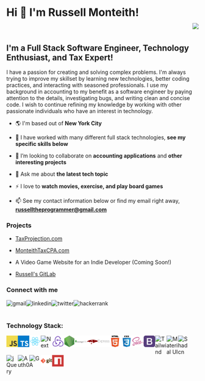 # Hi 👋 I'm Russell Monteith!<div align = 'right'>![](https://komarev.com/ghpvc/?username=russelltheprogrammer&color=yellow)</div>

## I'm a Full Stack Software Engineer, Technology Enthusiast, and Tax Expert!

<p>I have a passion for creating and solving complex problems. I'm always trying to improve my skillset by learning
new technologies, better coding practices, and interacting with seasoned professionals. I use my background in accounting to my benefit as a 
software engineer by paying attention to the details, investigating bugs, and writing clean and concise code. I wish to continue 
refining my knowledge by working with other passionate individuals who have an interest in technology.</p>


- 🌎 I'm based out of **New York City**

- 🌱 I have worked with many different full stack technologies, **see my specific skills below**

- 👯 I’m looking to collaborate on **accounting applications** and **other interesting projects**

- 💬 Ask me about **the latest tech topic**

- ⚡ I love to **watch movies, exercise, and play board games**

- 📫 See my contact information below or find my email right away, **russelltheprogrammer@gmail.com**

### Projects

+ <a href="https://taxprojection.com"/>TaxProjection.com</a>

+ <a href="https://monteithtaxcpa.com"/>MonteithTaxCPA.com</a>

+ A Video Game Website for an Indie Developer (Coming Soon!)

+ <a href="https://gitlab.com/russelltheprogrammer">Russell's GitLab</a> 

### Connect with me

<a href="mailto: russelltheprogrammer@gmail.com" target="_blank" rel="noopener noreferrer">
  <img align="left" alt="gmail" src="https://img.shields.io/badge/Gmail-D14836?style=for-the-badge&logo=gmail&logoColor=white" />
</a>
<a href="https://www.linkedin.com/in/russell-monteith-cpa-0a43975a/" target="_blank" rel="noopener noreferrer">
  <img align="left" alt="linkedin" src="https://img.shields.io/badge/LinkedIn-0077B5?style=for-the-badge&logo=linkedin&logoColor=white" />
</a>
<a href="https://twitter.com/RussellTheProg1" target="_blank" rel="noopener noreferrer">
  <img align="left" alt="twitter" src="https://img.shields.io/badge/Twitter-1DA1F2?style=for-the-badge&logo=twitter&logoColor=white" />
</a>
<a href="https://www.hackerrank.com/russelltheprogr1?hr_r=1" target="_blank" rel="noopener noreferrer">
  <img align="left" alt="hackerrank" src="https://img.shields.io/badge/-Hackerrank-2EC866?style=for-the-badge&logo=HackerRank&logoColor=white" />
</a>
</br>
</br>

### Technology Stack:

<img align="left" alt="JS" width="30px" src="https://raw.githubusercontent.com/github/explore/80688e429a7d4ef2fca1e82350fe8e3517d3494d/topics/javascript/javascript.png" />
<img align="left" alt="TS" width="30px" src="https://raw.githubusercontent.com/github/explore/80688e429a7d4ef2fca1e82350fe8e3517d3494d/topics/typescript/typescript.png" />
<img align="left" alt="React" width="30px" src="https://raw.githubusercontent.com/github/explore/80688e429a7d4ef2fca1e82350fe8e3517d3494d/topics/react/react.png" />
<img align="left" alt="Next" width="30px" src="https://raw.githubusercontent.com/get-icon/geticon/master/icons/nextjs-icon.svg" />
<img align="left" alt="Redux" width="30px" src="https://raw.githubusercontent.com/github/explore/80688e429a7d4ef2fca1e82350fe8e3517d3494d/topics/redux/redux.png" />
<img align="left" alt="Node" width="30px" src="https://raw.githubusercontent.com/github/explore/80688e429a7d4ef2fca1e82350fe8e3517d3494d/topics/nodejs/nodejs.png" />
<img align="left" alt="MongoDB" width="30px" src="https://raw.githubusercontent.com/github/explore/80688e429a7d4ef2fca1e82350fe8e3517d3494d/topics/mongodb/mongodb.png" />
<img align="left" alt="Mongoose" width="30px" src="https://raw.githubusercontent.com/github/explore/80688e429a7d4ef2fca1e82350fe8e3517d3494d/topics/mongoose/mongoose.png" />
<img align="left" alt="Express" width="30px" src="https://raw.githubusercontent.com/github/explore/80688e429a7d4ef2fca1e82350fe8e3517d3494d/topics/express/express.png" />
<img align="left" alt="HTML" width="30px" src="https://raw.githubusercontent.com/github/explore/80688e429a7d4ef2fca1e82350fe8e3517d3494d/topics/html/html.png" />
<img align="left" alt="CSS" width="30px" src="https://raw.githubusercontent.com/github/explore/80688e429a7d4ef2fca1e82350fe8e3517d3494d/topics/css/css.png" />
<img align="left" alt="SASS" width="30px" src="https://raw.githubusercontent.com/github/explore/80688e429a7d4ef2fca1e82350fe8e3517d3494d/topics/sass/sass.png" />
<img align="left" alt="Bootstrap" width="30px" src="https://raw.githubusercontent.com/github/explore/80688e429a7d4ef2fca1e82350fe8e3517d3494d/topics/bootstrap/bootstrap.png" />
<img align="left" alt="Tailwind" width="30px" src="https://raw.githubusercontent.com/get-icon/geticon/master/icons/tailwindcss-icon.svg" />
<img align="left" alt="Material UI" width="30px" src="https://raw.githubusercontent.com/mui/material-ui/master/docs/public/static/logo.svg" />
<img align="left" alt="Shadcn" width="30px" src="https://avatars.githubusercontent.com/u/139895814?s=48&v=4" />
<img align="left" alt="jQuery" width="30px" src="https://github.com/get-icon/geticon/raw/master/icons/jquery-icon.svg" />
<img align="left" alt="Auth0" width="30px" src="https://avatars.githubusercontent.com/u/2824157?s=48&v=4" />
<img align="left" alt="GA" width="30px" src="https://avatars.githubusercontent.com/u/4327788?s=48&v=4" />
<img align="left" alt="GIT" width="30px" src="https://raw.githubusercontent.com/github/explore/80688e429a7d4ef2fca1e82350fe8e3517d3494d/topics/git/git.png" />
<img align="left" alt="NPM" width="30px" src="https://raw.githubusercontent.com/github/explore/80688e429a7d4ef2fca1e82350fe8e3517d3494d/topics/npm/npm.png" />

</br>
</br>
